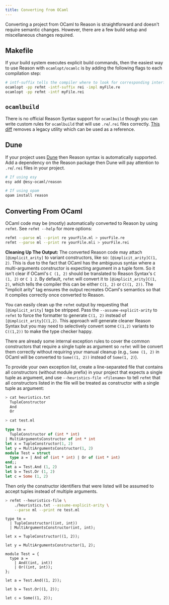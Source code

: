 ```yaml
---
title: Converting from OCaml
---
```


Converting a project from OCaml to Reason is straightforward and doesn't require semantic changes. However, there are a few build setup and miscellaneous changes required.


## Makefile

If your build system executes explicit build commands, then the easiest way to
use Reason with `ocamlopt/ocamlc` is by adding the following flags to each
compilation step:

```sh
# intf-suffix tells the compiler where to look for corresponding interface files
ocamlopt -pp refmt -intf-suffix rei -impl myFile.re
ocamlopt -pp refmt -intf myFile.rei
```

## `ocamlbuild`

There is no official Reason Syntax support for `ocamlbuild` though you can write custom rules for `ocamlbuild` that will use `.re`/`.rei` files correctly. [This diff](https://github.com/facebook/reason/pull/1956) removes a legacy utility which can be used as a reference.

## Dune

If your project uses [Dune](https://github.com/ocaml/dune) then Reason syntax is automatically supported. Add a dependency on the Reason package then Dune will pay attention to `.re`/`.rei` files in your project.

```sh
# If using esy
esy add @esy-ocaml/reason

# If using opam
opam install reason
```

## Converting From OCaml

OCaml code may be (mostly) automatically converted to Reason by using `refmt`. See `refmt --help` for more options:

```sh
refmt --parse ml --print re yourFile.ml > yourFile.re
refmt --parse ml --print re yourFile.mli > yourFile.rei
```

**Cleaning Up The Output:**
The converted Reason code may attach `[@implicit_arity]` to variant constructors, like so: `[@implicit_arity]C(1, 2)`.
This is due to the fact that OCaml has the ambiguous syntax where a multi-arguments
constructor is expecting argument in a tuple form. So it isn't clear if OCaml's
`C (1, 2)` should be translated to Reason Syntax's `C (1, 2)` or `C 1 2`.
By default, `refmt` will convert it to `[@implicit_arity]C(1, 2)`, which tells the compiler
this can be either `C(1, 2)` or `C((1, 2))`. The "implicit arity" tag ensures the output
recreates OCaml's semantics so that it compiles correctly once converted to Reason.

You can easily clean up the `refmt` output by requesting that `[@implicit_arity]` tags be
stripped. Pass the `--assume-explicit-arity` to `refmt` to force the formatter to generate
`C(1, 2)` instead of `[@implicit_arity]C(1,2)`. This approach will generate cleaner Reason
Syntax but you may need to selectively convert some `C(1,2)` variants to `C((1,2))`
to make the type checker happy.

There are already some internal exception rules to cover the common constructors that require
a single tuple as argument so `refmt` will be convert them correctly without requiring your
manual cleanup (e.g., `Some (1, 2)` in OCaml will be converted to `Some((1, 2))` instead of
`Some(1, 2)`).

To provide your own exception list, create a line-separated file that contains all constructors
(without module prefix) in your project that expects a single tuple as argument, and use
`--heuristics-file <filename>` to tell `refmt` that all constructors listed in the file will
be treated as constructor with a single tuple as argument:

```sh
> cat heuristics.txt
  TupleConstructor
  And
  Or
```

```sh
> cat test.ml
```

```ocaml
type tm =
  TupleConstructor of (int * int)
| MultiArgumentsConstructor of int * int
let x = TupleConstructor(1, 2)
let y = MultiArgumentsConstructor(1, 2)
module Test = struct
  type a = | And of (int * int) | Or of (int * int)
end;;
let a = Test.And (1, 2)
let b = Test.Or (1, 2)
let c = Some (1, 2)
```

Then only the constructor identifiers that were listed will be assumed to accept tuples instead of multiple arguments.

```sh
> refmt --heuristics-file \
    ./heuristics.txt --assume-explicit-arity \
    --parse ml --print re test.ml
```


```reason
type tm =
  | TupleConstructor((int, int))
  | MultiArgumentsConstructor(int, int);

let x = TupleConstructor((1, 2));

let y = MultiArgumentsConstructor(1, 2);

module Test = {
  type a =
    | And((int, int))
    | Or((int, int));
};

let a = Test.And((1, 2));

let b = Test.Or((1, 2));

let c = Some((1, 2));
```
